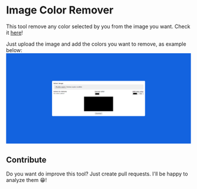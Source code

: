 # Image Color Remover
This tool remove any color selected by you from the image you want. Check it [here](https://davidnery.github.io/img-color-remover/)!

Just upload the image and add the colors you want to remove, as example below:
![image](./.github/example.gif)

## Contribute
Do you want do improve this tool? Just create pull requests. I'll be happy to analyze them 😁!
